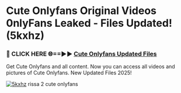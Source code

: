 # Cute Onlyfans Original Videos 0nlyFans Leaked - Files Updated! (5kxhz)

<h3>🔴 CLICK HERE 🌐==►► <a href="https://tinyurl.com/2wckxsce" rel="nofollow">Cute Onlyfans Updated Files</a></h3>

Get Cute Onlyfans and all content. Now you can access all videos and pictures of Cute Onlyfans. New Updated Files 2025!

[![5kxhz](https://i.imgur.com/AFduVYN.gif)](https://tinyurl.com/2wckxsce)
rissa 2 cute onlyfans
